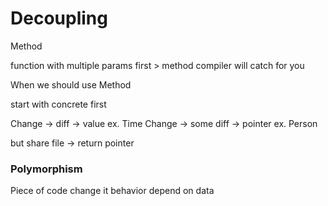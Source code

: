 # Decoupling

Method

function with multiple params first > method
    compiler will catch for you
    
When we should use Method

start with concrete first

Change -> diff -> value     ex. Time
Change -> some diff -> pointer   ex. Person

but share file -> return pointer

### Polymorphism

Piece of code change it behavior depend on data
    